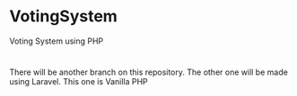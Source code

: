 # VotingSystem
Voting System using PHP
#
There will be another branch on this repository. The other one will be made using Laravel. This one is Vanilla PHP
